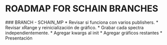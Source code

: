 ROADMAP FOR SCHAIN BRANCHES
===============================
<Enter> 
### BRANCH - SCHAIN_MP
* Revisar si funciona con varios publishers.
* Revisar xRange y reinicialización de gráfico.
* Grabar cada spectra independientemente.
* Agregar kwargs al init
* Agregar gráficos restantes
* Presentación
